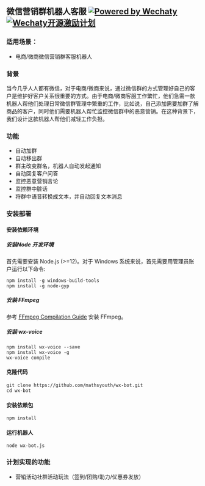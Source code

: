 ## 微信营销群机器人客服 [![Powered by Wechaty](https://img.shields.io/badge/Powered%20By-Wechaty-green.svg)](https://github.com/chatie/wechaty)[![Wechaty开源激励计划](https://img.shields.io/badge/Wechaty-开源激励计划-green.svg)](https://github.com/juzibot/Welcome/wiki/Everything-about-Wechaty)


### 适用场景：

* 电商/微商微信营销群客服机器人


### 背景

当今几乎人人都有微信，对于电商/微商来说，通过微信群的方式管理好自己的客户是维护好客户关系很重要的方式。由于电商/微商客服工作繁忙，他们急需一款机器人帮他们处理日常微信群管理中繁重的工作，比如说，自己添加需要加群了解商品的客户，同时他们需要机器人帮忙监控微信群中的恶意营销。在这种背景下，我们设计这款机器人帮他们减轻工作负担。


### 功能

* 自动加群
* 自动移出群
* 群主改变群名，机器人自动发起通知
* 自动回复客户问答
* 监控恶意营销言论
* 监控群中脏话
* 将群中语音转换成文本，并自动回复文本消息 


### 安装部署

#### 安装依赖环境

##### 安装Node 开发环境

首先需要安装 Node.js (>=12)。对于 Windows 系统来说，首先需要用管理员账户运行以下命令:

```shell
npm install -g windows-build-tools
npm install -g node-gyp
```

##### 安装 FFmpeg

参考 [FFmpeg Compilation Guide](https://trac.ffmpeg.org/wiki/CompilationGuide) 安装 FFmpeg。

##### 安装 wx-voice

```shell
npm install wx-voice --save
npm install wx-voice -g
wx-voice compile
```
 
#### 克隆代码

```shell
git clone https://github.com/mathsyouth/wx-bot.git
cd wx-bot
```

#### 安装依赖包

```shell
npm install
```

#### 运行机器人

```shell
node wx-bot.js
```


### 计划实现的功能

* 营销活动社群活动玩法（签到/团购/助力/优惠券发放）
